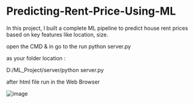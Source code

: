 # Predicting-Rent-Price-Using-ML
In this project, I built a complete ML pipeline to predict house rent prices based on key features like location, size.


open the CMD & in go to the run python server.py

as your folder location : 

D:/ML_Project/server/python server.py

after html file run in the Web Browser 


![image](https://github.com/jenish128/Predicting-Rent-Price-Using-ML/blob/2e2fe2f46ff4d4279cb5288a61732d9da0d6c09c/Screenshot%202025-06-13%20183504.png![image](https://github.com/user-attachments/assets/4542a77e-ce5f-471b-9172-20f9abec5d35)
)
